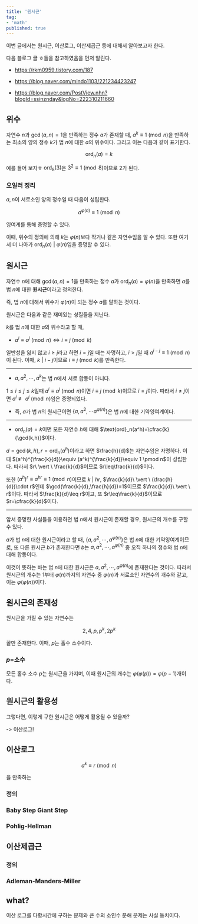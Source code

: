 ```yaml
---
title: '원시근' 
tag:
- 'math'
published: true
---
```


이번 글에서는 원시근, 이산로그, 이산제곱근 등에 대해서 알아보고자 한다.

다음 블로그 글 ㅎ들을 참고하였음을 먼저 알린다.

* <https://rkm0959.tistory.com/187>

* <https://blog.naver.com/mindo1103/221234423247>

* <https://blog.naver.com/PostView.nhn?blogId=ssinznday&logNo=222310211660>

## 위수

자연수 $n$과 $\gcd(a,n)=1$을 만족하는 정수 $a$가 존재할 때, $a^k\equiv 1\pmod n$을 만족하는 최소의 양의 정수 $k$가 법 $n$에 대한 $a$의 위수이다. 그리고 이는 다음과 같이 표기한다.

$$\text{ord}_n(a)=k$$

예를 들어 보자ㅎ $\text{ord}_8(3)$은 $3^2\equiv 1\pmod 8$이므로 $2$가 된다.

### 오일러 정리

$a,n$이 서로소인 양의 정수일 때 다음이 성립한다.

$$a^{\varphi(n)}\equiv 1\pmod n$$

잉여계를 통해 증명할 수 있다.

이때, 위수의 정의에 의해 $k$는 $\varphi(n)$보다 작거나 같은 자연수임을 알 수 있다. 또한 여기서 더 나아가 $\text{ord}_n(a) \ \vert \ \varphi(n)$임을 증명할 수 있다.

## 원시근

자연수 $n$에 대해 $\gcd(a,n)=1$을 만족하는 정수 $a$가 $\text{ord}_n(a)=\varphi(n)$을 만족하면 $a$를 법 $n$에 대한 **원시근**이라고 정의한다.

즉, 법 $n$에 대해서 위수가 $\varphi(n)$이 되는 정수 $a$를 말하는 것이다.

원시근은 다음과 같은 재미있는 성질들을 지닌다.

$k$를 법 $n$에 대한 $a$의 위수라고 할 때,

* $a^i\equiv a^j \pmod n  \Leftrightarrow i\equiv j \pmod k$

일반성을 잃지 않고 $i\geq j$라고 하면 $i=j$일 때는 자명하고, $i>j$일 때 $a^{i-j}\equiv 1\pmod n$이 된다. 이때, $k\ \vert \ i-j$이므로 $i\equiv j \pmod k$를 만족한다.

---

* $a,a^2,\cdots,a^k$는 법 $n$에서 서로 합동이 아니다.

$1\leq i \leq j \leq k$일때 $a^i\equiv a^j \pmod n$이면 $i\equiv j \pmod k$이므로 $i=j$이다. 따라서 $i\neq j$이면 $a^i\not\equiv a^j \pmod n$임은 증명되었다. 

* 즉, $a$가 법 $n$의 원시근이면 $\lbrace a,a^2,\cdots a^{\varphi(n)}\rbrace$은 법 $n$에 대한 기약잉여계이다.

---

* $\text{ord}_n(a)=k$이면 모든 자연수 $h$에 대해 $\text{ord}_n(a^h)=\cfrac{k}{\gcd(k,h)}$이다. 

$d=\gcd(k,h), r=\text{ord}_n(a^h)$이라고 하면 $\frac{h}{d}$는 자연수임은 자명하다. 이때 $(a^h)^{\frac{k}{d}}\equiv (a^k)^{\frac{k}{d}}\equiv 1 \pmod n$이 성립한다. 따라서 $r\ \vert \ \frac{k}{d}$이므로 $r\leq\frac{k}{d}$이다. 

또한 $(a^h)^r\equiv a^{hr} \equiv 1 \pmod n$이므로 $k\ \vert \ hr$, $\frac{k}{d}\ \vert \ (\frac{h}{d})\cdot r$인데 $\gcd(\frac{k}{d},\frac{h}{d})=1$이므로 $\frac{k}{d}\ \vert \ r$이다. 따라서 $\frac{k}{d}\leq r$이고, 또 $r\leq\frac{k}{d}$이므로 $r=\cfrac{k}{d}$이다.

---

앞서 증명한 사실들을 이용하면 법 $n$에서 원시근이 존재할 경우, 원시근의 개수를 구할 수 있다.

$a$가 법 $n$에 대한 원시근이라고 할 때, $\lbrace a,a^2,\cdots,a^{\varphi(n)}\rbrace$은 법 $n$에 대한 기약잉여계이므로, 또 다른 원시근 $b$가 존재한다면 $b$는 $a,a^2,\cdots,a^{\varphi(n)}$ 중 오직 하나의 정수와 법 $n$에 대해 합동이다.

이것이 뜻하는 바는 법 $n$에 대한 원시근은 $a,a^2,\cdots,a^{\varphi(n)}$에 존재한다는 것이다. 따라서 원시근의 개수는 1부터 $\varphi(n)$까지의 자연수 중 $\varphi(n)$과 서로소인 자연수의 개수와 같고, 이는 $\varphi(\varphi(n))$이다.

## 원시근의 존재성

원시근을 가질 수 있는 자연수는 

$$2,4,p,p^k,2p^k$$

꼴만 존재한다. 이때, $p$는 홀수 소수이다.

### $p$=소수

모든 홀수 소수 $p$는 원시근을 가지며, 이때 원시근의 개수는 $\varphi(\varphi(p))=\varphi(p-1)$개이다.

## 원시근의 활용성

그렇다면, 이렇게 구한 원시근은 어떻게 활용될 수 있을까? 

-> 이산로그!


## 이산로그

$$a^k\equiv r \pmod n$$

을 만족하는 

### 정의

### Baby Step Giant Step

### Pohlig-Hellman

## 이산제곱근

### 정의

### Adleman-Manders-Miller

## what?

이산 로그를 다항시간에 구하는 문제와 큰 수의 소인수 분해 문제는 사실 동치이다.

